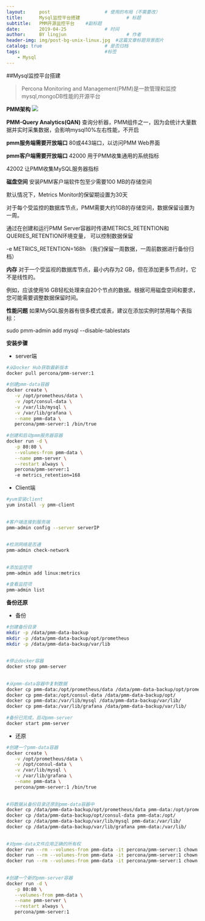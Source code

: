 ```yaml
---
layout:     post   				    # 使用的布局（不需要改）
title:      Mysql监控平台搭建 				# 标题 
subtitle:   PMM开源监控平台    #副标题
date:       2019-04-25 				# 时间
author:     BY lingjun						# 作者
header-img: img/post-bg-unix-linux.jpg 	#这篇文章标题背景图片
catalog: true 						# 是否归档
tags:								#标签
    - Mysql
---
```


##Mysql监控平台搭建
>Percona Monitoring and Management(PMM)是一款管理和监控mysql,mongoDB性能的开源平台

**PMM架构** 
![](https://i.loli.net/2019/04/25/5cc17e4d3faa4.jpg)

**PMM-Query Analytics(QAN)** 
查询分析器，PMM组件之一，因为会统计大量数据并实时采集数据，会影响mysql10%左右性能，不开启

**pmm服务端需要开放端口** 
80或443端口，以访问PMM Web界面

**pmm客户端需要开放端口** 
42000 用于PMM收集通用的系统指标

42002 让PMM收集MySQL服务器指标


**磁盘空间** 
安装PMM客户端软件包至少需要100 MB的存储空间

默认情况下，Metrics Monitor的保留期设置为30天

对于每个受监控的数据库节点，PMM需要大约1GB的存储空间，数据保留设置为一周。

通过在创建和运行PMM Server容器时传递METRICS_RETENTION和QUERIES_RETENTION环境变量， 可以控制数据保留

-e METRICS_RETENTION=168h  （我们保留一周数据，一周前数据进行备份归档）


**内存** 
对于一个受监视的数据库节点，最小内存为2 GB，但在添加更多节点时，它不是线性的。

例如，应该使用16 GB轻松处理来自20个节点的数据。根据可用磁盘空间和要求，您可能需要调整数据保留时间。


**性能问题** 
如果MySQL服务器有很多模式或表，建议在添加实例时禁用每个表指标：

sudo pmm-admin add mysql --disable-tablestats

**安装步骤** 
- server端

```bash
#从Docker Hub获取最新版本
docker pull percona/pmm-server:1
 
#创建pmm-data容器
docker create \
   -v /opt/prometheus/data \
   -v /opt/consul-data \
   -v /var/lib/mysql \
   -v /var/lib/grafana \
   --name pmm-data \
   percona/pmm-server:1 /bin/true
 
#创建和启动pmm服务器容器
docker run -d \
   -p 80:80 \
   --volumes-from pmm-data \
   --name pmm-server \
   --restart always \
   percona/pmm-server:1
   -e metrics_retention=168
```

- Client端

```bash
#yum安装client
yum install -y pmm-client
 
 
#客户端连接到服务端
pmm-admin config --server serverIP
 
 
#检测网络是否通
pmm-admin check-network
 
 
#添加监控项
pmm-admin add linux:metrics
 
#查看监控项
pmm-admin list

```

**备份还原**
- 备份

```bash
#创建备份目录
mkdir -p /data/pmm-data-backup
mkdir -p /data/pmm-data-backup/opt/prometheus
mkdir -p /data/pmm-data-backup/var/lib
 
 
#停止docker容器
docker stop pmm-server
 
 
#从pmm-data容器中复制数据
docker cp pmm-data:/opt/prometheus/data /data/pmm-data-backup/opt/prometheus/
docker cp pmm-data:/opt/consul-data /data/pmm-data-backup/opt/
docker cp pmm-data:/var/lib/mysql /data/pmm-data-backup/var/lib/
docker cp pmm-data:/var/lib/grafana /data/pmm-data-backup/var/lib/
 
#备份已完成，启动pmm-server
docker start pmm-server
```

- 还原

```bash
#创建一个pmm-data容器
docker create \
   -v /opt/prometheus/data \
   -v /opt/consul-data \
   -v /var/lib/mysql \
   -v /var/lib/grafana \
   --name pmm-data \
   percona/pmm-server:1 /bin/true
 
 
#将数据从备份目录还原到pmm-data容器中
docker cp /data/pmm-data-backup/opt/prometheus/data pmm-data:/opt/prometheus/
docker cp /data/pmm-data-backup/opt/consul-data pmm-data:/opt/
docker cp /data/pmm-data-backup/var/lib/mysql pmm-data:/var/lib/
docker cp /data/pmm-data-backup/var/lib/grafana pmm-data:/var/lib/
 
 
#对pmm-data文件应用正确的所有权
docker run --rm --volumes-from pmm-data -it percona/pmm-server:1 chown -R pmm:pmm /opt/prometheus/data /opt/consul-data
docker run --rm --volumes-from pmm-data -it percona/pmm-server:1 chown -R grafana:grafana /var/lib/grafana
docker run --rm --volumes-from pmm-data -it percona/pmm-server:1 chown -R mysql:mysql /var/lib/mysql
 
 
#创建一个新的pmm-server容器
docker run -d \
   -p 80:80 \
   --volumes-from pmm-data \
   --name pmm-server \
   --restart always \
   percona/pmm-server:1
```